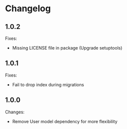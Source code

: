 Changelog
=========

1.0.2
-----

Fixes:

- Missing LICENSE file in package (Upgrade setuptools)


1.0.1
-----

Fixes:

- Fail to drop index during migrations


1.0.0
-----

Changes:

- Remove User model dependency for more flexibility
